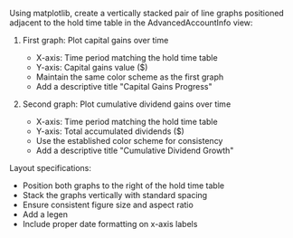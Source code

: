 Using matplotlib, create a vertically stacked pair of line graphs positioned adjacent to the hold time table in the AdvancedAccountInfo view:

1. First graph: Plot capital gains over time
   - X-axis: Time period matching the hold time table
   - Y-axis: Capital gains value ($)
   - Maintain the same color scheme as the first graph
   - Add a descriptive title "Capital Gains Progress"

2. Second graph: Plot cumulative dividend gains over time
   - X-axis: Time period matching the hold time table
   - Y-axis: Total accumulated dividends ($)
   - Use the established color scheme for consistency
   - Add a descriptive title "Cumulative Dividend Growth"

Layout specifications:
- Position both graphs to the right of the hold time table
- Stack the graphs vertically with standard spacing
- Ensure consistent figure size and aspect ratio
- Add a legen
- Include proper date formatting on x-axis labels